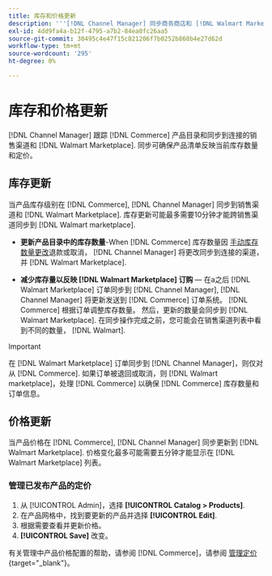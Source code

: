 ```yaml
---
title: 库存和价格更新
description: '''[!DNL Channel Manager] 同步商务商店和 [!DNL Walmart Marketplace] 以便您可以通过商务管理员管理您的销售渠道操作'
exl-id: 4dd9fa4a-b12f-4795-a7b2-84ea0fc26aa5
source-git-commit: 30495c4e47f15c821206f7b0252b868b4e27d62d
workflow-type: tm+mt
source-wordcount: '295'
ht-degree: 0%

---
```


# 库存和价格更新

[!DNL Channel Manager] 跟踪 [!DNL Commerce] 产品目录和同步到连接的销售渠道和 [!DNL Walmart Marketplace]. 同步可确保产品清单反映当前库存数量和定价。

## 库存更新

当产品库存级别在 [!DNL Commerce], [!DNL Channel Manager] 同步到销售渠道和 [!DNL Walmart Marketplace]. 库存更新可能最多需要10分钟才能跨销售渠道同步到 [!DNL Walmart marketplace].

* **更新产品目录中的库存数量**-When [!DNL Commerce] 库存数量因 [手动库存数量更改](https://docs.magento.com/user-guide/catalog/inventory-product-quantity.html)退款或取消， [!DNL Channel Manager] 将更改同步到连接的渠道，并 [!DNL Walmart Marketplace].

* **减少库存量以反映 [!DNL Walmart Marketplace] 订购** — 在a之后 [!DNL Walmart Marketplace] 订单同步到 [!DNL Channel Manager], [!DNL Channel Manager] 将更新发送到 [!DNL Commerce] 订单系统。 [!DNL Commerce] 根据订单调整库存数量。 然后，更新的数量会同步到 [!DNL Walmart Marketplace]. 在同步操作完成之前，您可能会在销售渠道列表中看到不同的数量， [!DNL Walmart].

>[!IMPORTANT]
>
> 在 [!DNL Walmart Marketplace] 订单同步到 [!DNL Channel Manager]，则仅对从 [!DNL Commerce]. 如果订单被退回或取消，则 [!DNL Walmart marketplace]，处理 [!DNL Commerce] 以确保 [!DNL Commerce] 库存数量和订单信息。

## 价格更新

当产品价格在 [!DNL Commerce], [!DNL Channel Manager] 同步更新到 [!DNL Walmart Marketplace]. 价格变化最多可能需要五分钟才能显示在 [!DNL Walmart Marketplace] 列表。

### 管理已发布产品的定价

1. 从 [!UICONTROL Admin]，选择 **[!UICONTROL Catalog > Products]**.
1. 在产品网格中，找到要更新的产品并选择 **[!UICONTROL Edit]**.
1. 根据需要查看并更新价格。
1. **[!UICONTROL Save]** 改变。

有关管理中产品价格配置的帮助，请参阅 [!DNL Commerce]，请参阅 [管理定价](https://docs.magento.com/user-guide/catalog/pricing.html){target=&quot;_blank&quot;}。
